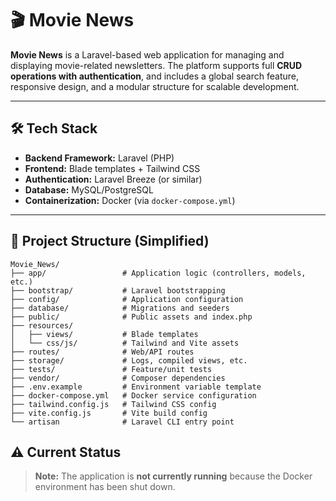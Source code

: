 # 🎬 Movie News

**Movie News** is a Laravel-based web application for managing and displaying movie-related newsletters. The platform supports full **CRUD operations with authentication**, and includes a global search feature, responsive design, and a modular structure for scalable development.

---

## 🛠️ Tech Stack

- **Backend Framework:** Laravel (PHP)
- **Frontend:** Blade templates + Tailwind CSS
- **Authentication:** Laravel Breeze (or similar)
- **Database:** MySQL/PostgreSQL
- **Containerization:** Docker (via `docker-compose.yml`)

---

## 📁 Project Structure (Simplified)
```
Movie_News/
├── app/                 # Application logic (controllers, models, etc.)
├── bootstrap/           # Laravel bootstrapping
├── config/              # Application configuration
├── database/            # Migrations and seeders
├── public/              # Public assets and index.php
├── resources/
│   ├── views/           # Blade templates
│   └── css/js/          # Tailwind and Vite assets
├── routes/              # Web/API routes
├── storage/             # Logs, compiled views, etc.
├── tests/               # Feature/unit tests
├── vendor/              # Composer dependencies
├── .env.example         # Environment variable template
├── docker-compose.yml   # Docker service configuration
├── tailwind.config.js   # Tailwind CSS config
├── vite.config.js       # Vite build config
└── artisan              # Laravel CLI entry point
```
## ⚠️ Current Status

> **Note:** The application is **not currently running** because the Docker environment has been shut down.
